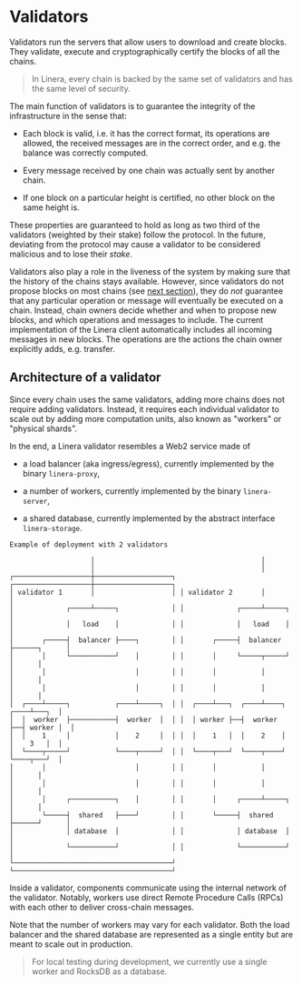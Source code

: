 # Validators

Validators run the servers that allow users to download and create blocks. They
validate, execute and cryptographically certify the blocks of all the chains.

> In Linera, every chain is backed by the same set of validators and has the
> same level of security.

The main function of validators is to guarantee the integrity of the
infrastructure in the sense that:

- Each block is valid, i.e. it has the correct format, its operations are
  allowed, the received messages are in the correct order, and e.g. the balance
  was correctly computed.

- Every message received by one chain was actually sent by another chain.

- If one block on a particular height is certified, no other block on the same
  height is.

These properties are guaranteed to hold as long as two third of the validators
(weighted by their stake) follow the protocol. In the future, deviating from the
protocol may cause a validator to be considered malicious and to lose their
_stake_.

Validators also play a role in the liveness of the system by making sure that
the history of the chains stays available. However, since validators do not
propose blocks on most chains (see [next section](block_creation.html)), they do
_not_ guarantee that any particular operation or message will eventually be
executed on a chain. Instead, chain owners decide whether and when to propose
new blocks, and which operations and messages to include. The current
implementation of the Linera client automatically includes all incoming messages
in new blocks. The operations are the actions the chain owner explicitly adds,
e.g. transfer.

## Architecture of a validator

Since every chain uses the same validators, adding more chains does not require
adding validators. Instead, it requires each individual validator to scale out
by adding more computation units, also known as "workers" or "physical shards".

In the end, a Linera validator resembles a Web2 service made of

- a load balancer (aka ingress/egress), currently implemented by the binary
  `linera-proxy`,

- a number of workers, currently implemented by the binary `linera-server`,

- a shared database, currently implemented by the abstract interface
  `linera-storage`.

```ignore
Example of deployment with 2 validators

                    │                                         │
                    │                                         │
┌───────────────────┼───────────────────┐ ┌───────────────────┼───────────────────┐
│ validator 1       │                   │ │ validator 2       │                   │
│             ┌─────┴─────┐             │ │             ┌─────┴─────┐             │
│             │   load    │             │ │             │   load    │             │
│       ┌─────┤  balancer ├────┐        │ │       ┌─────┤  balancer ├──────┐      │
│       │     └───────────┘    │        │ │       │     └─────┬─────┘      │      │
│       │                      │        │ │       │           │            │      │
│       │                      │        │ │       │           │            │      │
│  ┌────┴─────┐           ┌────┴─────┐  │ │  ┌────┴───┐  ┌────┴────┐  ┌────┴───┐  │
│  │  worker  ├───────────┤  worker  │  │ │  │ worker ├──┤  worker ├──┤ worker │  │
│  │    1     │           │    2     │  │ │  │    1   │  │    2    │  │    3   │  │
│  └────┬─────┘           └────┬─────┘  │ │  └────┬───┘  └────┬────┘  └────┬───┘  │
│       │                      │        │ │       │           │            │      │
│       │                      │        │ │       │           │            │      │
│       │     ┌───────────┐    │        │ │       │     ┌─────┴─────┐      │      │
│       └─────┤  shared   ├────┘        │ │       └─────┤  shared   ├──────┘      │
│             │ database  │             │ │             │ database  │             │
│             └───────────┘             │ │             └───────────┘             │
└───────────────────────────────────────┘ └───────────────────────────────────────┘

```

Inside a validator, components communicate using the internal network of the
validator. Notably, workers use direct Remote Procedure Calls (RPCs) with each
other to deliver cross-chain messages.

Note that the number of workers may vary for each validator. Both the load
balancer and the shared database are represented as a single entity but are
meant to scale out in production.

> For local testing during development, we currently use a single worker and
> RocksDB as a database.

<!--
## Configuring Networks, Workers, and Proxies

In [a previous section](../getting_started/hello_linera.md), we used the
`linera net up` command to start a local network. This should be sufficient for
most use cases when you're running a local network.

```bash
linera net up
```

However, it is possible to customize and configure the parameters of the
network.

To do this, you need the `linera-protocol` repository and the
`./scripts/run_local.sh` script.

`run_local.sh` uses the `validator_n.toml` file from the `configuration/`
directory to configure validator number `n`.

```bash
linera-server generate --validators configuration/validator_{1,2,3,4}.toml --committee committee.json
```

generates keys and writes them, together with the options from the TOML files,
to `server_1.json`, ..., `server_4.json`. It also stores the set of the new
validators' public keys in `committee.json`.

```bash
linera --wallet wallet.json --storage rocksdb:linera.db create-genesis-config 10 --genesis genesis.json --initial-funding 10 --committee committee.json
```

creates a configuration for the initial state of the network, `genesis.json`,
with 10 chains, each with a balance of 10. It also creates a `wallet.json` for a
client who owns all those chains and initializes the corresponding local node
`linera.db`.

To start the newly configured network, each validator `n` must start their
proxy:

```bash
linera-proxy server_n.json &
```

And all shards; for shard `i`:

```bash
linera-server run --storage rocksdb:server_n_i.db --server server_n.json --shard i --genesis genesis.json &
```

This will create a separate database file `server_n_i.db` for each shard. In a
production network, these would be running on different machines.

## Changing the Set of Validators

If a new validator wants to start participating, or an old one wants to leave,
all chains must be updated.

The system has one designated _admin chain_, where the validators can join or
leave or, and where new _epochs_ are defined. During every epoch, the set of
validators is fixed. If you own the admin chain, you can use the `set-validator`
and `remove-validator` commands to start a new epoch with a modified set of
validators:

```bash
linera --wallet wallet.json set-validator --name 5b611b86cc1f54f73a4abfb4a2167c7327cc85a74cb2a5502431f67b554850b4 --address 127.0.0.1:9100 --votes 3
linera --wallet wallet.json remove-validator --name f65a585f05852f0610e2460a99c23faa3969f3cfce8a519f843a793dbfb4cb84
```

Chain owners must then create a block that receives the `SetCommittees` message
from the admin chain, and have it certified by the old validators. Only the
_next_ block in their chain will be certified by the new validator set!

The _admin chain_ is currently managed by a single user. In the future, it will
be a _public chain_ (i.e. managed by validators). We anticipate that Linera
epochs will change once per day (or less) and that several subsequent epochs
will overlap so that chain owners have enough time to migrate their chains.
(Chain migration may also be delegated to third parties. See
[next section](block_creation.html).)

-->
